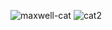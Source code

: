![maxwell-cat](https://github.com/SIM-GYUBIN/SIM-GYUBIN/assets/89975936/dc07049a-000b-47d9-a081-82981fc9fa7f)
![cat2](https://github.com/SIM-GYUBIN/SIM-GYUBIN/assets/89975936/b30b6852-a53b-4838-8833-31bbd15fe8e6)

<!--
![goat](https://github.com/SIM-GYUBIN/SIM-GYUBIN/assets/89975936/bd65b73b-e067-408b-8a03-e69f6fb733cf)
![huh](https://github.com/SIM-GYUBIN/SIM-GYUBIN/assets/89975936/99473e91-9b97-4978-9796-3cb2f1647364)
-->


